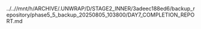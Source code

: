 ../..//mnt/h/ARCHIVE/.UNWRAP/D/STAGE2_INNER/3adeec188ed6/backup_repository/phase5_5_backup_20250805_103800/DAY7_COMPLETION_REPORT.md